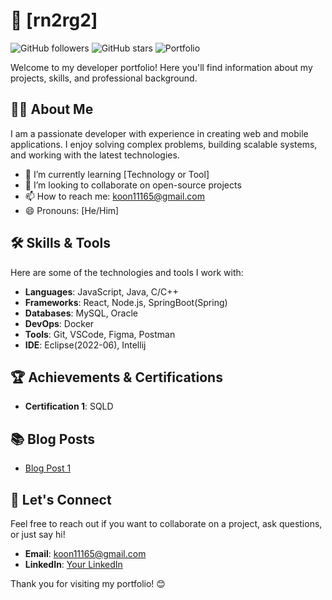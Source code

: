 # 🌟 [rn2rg2]

![GitHub followers](https://img.shields.io/github/followers/yourusername?style=social)
![GitHub stars](https://img.shields.io/github/stars/yourusername?style=social)
![Portfolio](https://img.shields.io/badge/Portfolio-Website-blue)

Welcome to my developer portfolio! Here you'll find information about my projects, skills, and professional background.

## 🧑‍💻 About Me

I am a passionate developer with experience in creating web and mobile applications. I enjoy solving complex problems, building scalable systems, and working with the latest technologies.

- 🌱 I’m currently learning [Technology or Tool]
- 👯 I’m looking to collaborate on open-source projects
- 📫 How to reach me: koon11165@gmail.com
- 😄 Pronouns: [He/Him]

## 🛠️ Skills & Tools

Here are some of the technologies and tools I work with:

- **Languages**: JavaScript, Java, C/C++
- **Frameworks**: React, Node.js, SpringBoot(Spring)
- **Databases**: MySQL, Oracle
- **DevOps**: Docker
- **Tools**: Git, VSCode, Figma, Postman
- **IDE**: Eclipse(2022-06), Intellij

## 🏆 Achievements & Certifications

- **Certification 1**: SQLD

## 📚 Blog Posts

- [Blog Post 1]([https://yourblog.com/post-1](https://www.notion.so/rn2rg2/24-SW-3-d91cd5ac0d4b46699b9d933c98ca13dc))

## 💬 Let's Connect

Feel free to reach out if you want to collaborate on a project, ask questions, or just say hi!

- **Email**: koon11165@gmail.com
- **LinkedIn**: [Your LinkedIn](https://www.linkedin.com/in/yourprofile)

Thank you for visiting my portfolio! 😊
